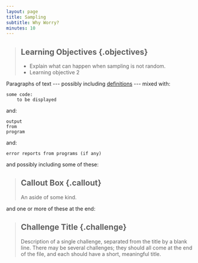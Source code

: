 ```yaml
---
layout: page
title: Sampling
subtitle: Why Worry?
minutes: 10
---
```

> ## Learning Objectives {.objectives}
>
> * Explain what can happen when sampling is not random.
> * Learning objective 2

Paragraphs of text
--- possibly including [definitions](reference.html#definitions) ---
mixed with:

~~~ {.r}
some code:
    to be displayed
~~~

and:

~~~ {.output}
output
from
program
~~~

and:

~~~ {.error}
error reports from programs (if any)
~~~

and possibly including some of these:

> ## Callout Box {.callout}
>
> An aside of some kind.

and one or more of these at the end:

> ## Challenge Title {.challenge}
>
> Description of a single challenge,
> separated from the title by a blank line.
> There may be several challenges;
> they should all come at the end of the file,
> and each should have a short, meaningful title.

